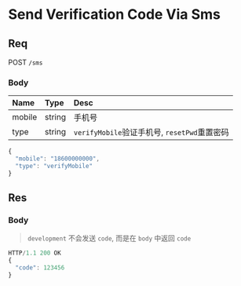 # Send Verification Code Via Sms
## Req
POST `/sms`

### Body
| Name   | Type   | Desc                                         |
|:-------|:-------|:---------------------------------------------|
| mobile | string | 手机号                                       |
| type   | string | `verifyMobile`验证手机号, `resetPwd`重置密码 |

```js
{
  "mobile": "18600000000",
  "type": "verifyMobile"
}
```

## Res
### Body
> `development` 不会发送 `code`, 而是在 `body` 中返回 `code`

```js
HTTP/1.1 200 OK
{
  "code": 123456
}
```
